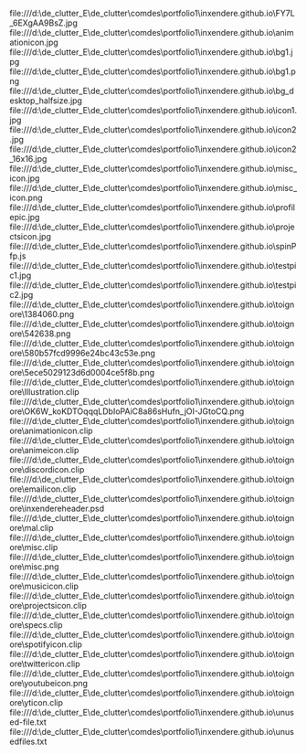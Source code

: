file:///d:\de_clutter_E\de_clutter\comdes\portfolio1\inxendere.github.io\FY7L_6EXgAA9BsZ.jpg
file:///d:\de_clutter_E\de_clutter\comdes\portfolio1\inxendere.github.io\animationicon.jpg
file:///d:\de_clutter_E\de_clutter\comdes\portfolio1\inxendere.github.io\bg1.jpg
file:///d:\de_clutter_E\de_clutter\comdes\portfolio1\inxendere.github.io\bg1.png
file:///d:\de_clutter_E\de_clutter\comdes\portfolio1\inxendere.github.io\bg_desktop_halfsize.jpg
file:///d:\de_clutter_E\de_clutter\comdes\portfolio1\inxendere.github.io\icon1.jpg
file:///d:\de_clutter_E\de_clutter\comdes\portfolio1\inxendere.github.io\icon2.jpg
file:///d:\de_clutter_E\de_clutter\comdes\portfolio1\inxendere.github.io\icon2_16x16.jpg
file:///d:\de_clutter_E\de_clutter\comdes\portfolio1\inxendere.github.io\misc_icon.jpg
file:///d:\de_clutter_E\de_clutter\comdes\portfolio1\inxendere.github.io\misc_icon.png
file:///d:\de_clutter_E\de_clutter\comdes\portfolio1\inxendere.github.io\profilepic.jpg
file:///d:\de_clutter_E\de_clutter\comdes\portfolio1\inxendere.github.io\projectsicon.jpg
file:///d:\de_clutter_E\de_clutter\comdes\portfolio1\inxendere.github.io\spinPfp.js
file:///d:\de_clutter_E\de_clutter\comdes\portfolio1\inxendere.github.io\testpic1.jpg
file:///d:\de_clutter_E\de_clutter\comdes\portfolio1\inxendere.github.io\testpic2.jpg
file:///d:\de_clutter_E\de_clutter\comdes\portfolio1\inxendere.github.io\toignore\1384060.png
file:///d:\de_clutter_E\de_clutter\comdes\portfolio1\inxendere.github.io\toignore\542638.png
file:///d:\de_clutter_E\de_clutter\comdes\portfolio1\inxendere.github.io\toignore\580b57fcd9996e24bc43c53e.png
file:///d:\de_clutter_E\de_clutter\comdes\portfolio1\inxendere.github.io\toignore\5ece5029123d6d0004ce5f8b.png
file:///d:\de_clutter_E\de_clutter\comdes\portfolio1\inxendere.github.io\toignore\Illustration.clip
file:///d:\de_clutter_E\de_clutter\comdes\portfolio1\inxendere.github.io\toignore\OK6W_koKDTOqqqLDbIoPAiC8a86sHufn_jOI-JGtoCQ.png
file:///d:\de_clutter_E\de_clutter\comdes\portfolio1\inxendere.github.io\toignore\animationicon.clip
file:///d:\de_clutter_E\de_clutter\comdes\portfolio1\inxendere.github.io\toignore\animeicon.clip
file:///d:\de_clutter_E\de_clutter\comdes\portfolio1\inxendere.github.io\toignore\discordicon.clip
file:///d:\de_clutter_E\de_clutter\comdes\portfolio1\inxendere.github.io\toignore\emailicon.clip
file:///d:\de_clutter_E\de_clutter\comdes\portfolio1\inxendere.github.io\toignore\inxendereheader.psd
file:///d:\de_clutter_E\de_clutter\comdes\portfolio1\inxendere.github.io\toignore\mal.clip
file:///d:\de_clutter_E\de_clutter\comdes\portfolio1\inxendere.github.io\toignore\misc.clip
file:///d:\de_clutter_E\de_clutter\comdes\portfolio1\inxendere.github.io\toignore\misc.png
file:///d:\de_clutter_E\de_clutter\comdes\portfolio1\inxendere.github.io\toignore\musicicon.clip
file:///d:\de_clutter_E\de_clutter\comdes\portfolio1\inxendere.github.io\toignore\projectsicon.clip
file:///d:\de_clutter_E\de_clutter\comdes\portfolio1\inxendere.github.io\toignore\specs.clip
file:///d:\de_clutter_E\de_clutter\comdes\portfolio1\inxendere.github.io\toignore\spotifyicon.clip
file:///d:\de_clutter_E\de_clutter\comdes\portfolio1\inxendere.github.io\toignore\twittericon.clip
file:///d:\de_clutter_E\de_clutter\comdes\portfolio1\inxendere.github.io\toignore\youtubeicon.png
file:///d:\de_clutter_E\de_clutter\comdes\portfolio1\inxendere.github.io\toignore\yticon.clip
file:///d:\de_clutter_E\de_clutter\comdes\portfolio1\inxendere.github.io\unused-file.txt
file:///d:\de_clutter_E\de_clutter\comdes\portfolio1\inxendere.github.io\unusedfiles.txt
